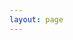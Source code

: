 ```yaml
---
layout: page
---
```


<script setup>
import {
  VPTeamPage,
  VPTeamPageTitle,
  VPTeamMembers
} from "vitepress/theme";

const members = [
  {
    avatar: 'https://gravatar.com/avatar/668744192e2a341b5253f99980181011?size=256',
    name: 'Justin Konratt',
    title: 'Software Developer 🚀',
    links: [
      { icon: 'github', link: 'https://github.com/CodesDoWork' },
      { icon: 'instagram', link: 'https://instagram.com/justinkonratt' }
    ]
  },
]
</script>

<VPTeamPage>
  <VPTeamPageTitle>
    <template #title>
      About
    </template>
    <template #lead>
      I'm a software developer from Germany and my mindset looks like this:<br />
        <br />
        <li>You never know where your limit is!</li>
        <li>Constantly learning and growing!</li>
        <li>For a creative and beautiful future!</li>
    </template>
  </VPTeamPageTitle>
  <VPTeamMembers
    :members="members"
  />
</VPTeamPage>
